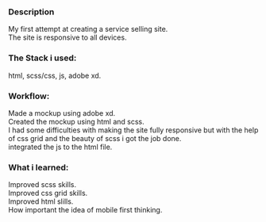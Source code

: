 ### Description

My first attempt at creating a service selling site.  
The site is responsive to all devices.

### The Stack i used:

html, scss/css, js, adobe xd.

### Workflow:

Made a mockup using adobe xd.  
Created the mockup using html and scss.  
I had some difficulties with making the site fully responsive but with the help of css grid and the beauty of scss i got the job done.  
integrated the js to the html file.

### What i learned:

Improved scss skills.  
Improved css grid skills.  
Improved html slills.  
How important the idea of mobile first thinking.
